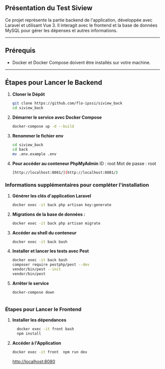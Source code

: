 ## **Présentation du Test Siview**
Ce projet représente la partie backend de l'application, développée avec Laravel et utilisant Vue 3. Il interagit avec le frontend et la base de données MySQL pour gérer les dépenses et autres informations.

---

## **Prérequis**
- Docker et Docker Compose doivent être installés sur votre machine.

---

## **Étapes pour Lancer le Backend**

1. **Cloner le Dépôt**
   ```bash
   git clone https://github.com/flo-ipssi/siview_back
   cd siview_back

2. **Démarrer le service avec Docker Compose**
   ```bash
   docker-compose up -d --build

3. **Renommer le fichier env**
   ```bash
   cd siview_back
   cd back
   mv .env.example .env

4. **Pour accéder au conteneur PhpMyAdmin** 
   ID : root
   Mot de passe : root
   ```bash
   [http://localhost:8081/](http://localhost:8081/)

### **Informations supplémentaires pour compléter l'installation**

1. **Générer les clés d'application Laravel**
   ```bash
   docker exec -it back php artisan key:generate

2. **Migrations de la base de données :**
   ```bash
   docker exec -it back php artisan migrate
   
3. **Accéder au shell du conteneur**
   ```bash
   docker exec -it back bash

4. **Installer et lancer les tests avec Pest**
   ```bash
   docker exec -it back bash
   composer require pestphp/pest --dev
   vendor/bin/pest --init
   vendor/bin/pest

5. **Arrêter le service**
   ```bash
   docker-compose down



### **Étapes pour Lancer le Frontend**

1. **Installer les dépendances**
   ```bash
     docker exec -it front bash 
     npm install
   ```
2. **Accéder à l'Application**
   ```bash
   docker exec -it front  npm run dev 
   ```
   [http://localhost:8080](http://localhost:8080)

